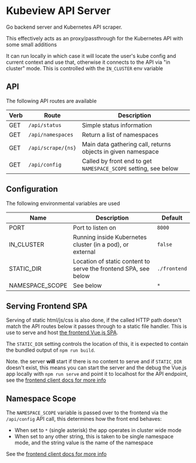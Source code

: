 # Kubeview API Server
Go backend server and Kubernetes API scraper.

This effectively acts as an proxy/passthrough for the Kubernetes API with some small additions 

It can run locally in which case it will locate the user's kube config and current context and use that, otherwise it connects to the API via "in cluster" mode. This is controlled with the `IN_CLUSTER` env variable

## API 
The following API routes are available

|Verb|Route|Description|
|----|-----|-----------|
|GET|`/api/status`|Simple status information|
|GET|`/api/namespaces`|Return a list of namespaces|
|GET|`/api/scrape/{ns}`|Main data gathering call, returns objects in given namespace|
|GET|`/api/config`|Called by front end to get `NAMESPACE_SCOPE` setting, see below|


## Configuration
The following environmental variables are used

|Name|Description|Default|
|----|-----------|-------|
|PORT|Port to listen on|`8000`|
|IN_CLUSTER|Running inside Kubernetes cluster (in a pod), or external|`false`|
|STATIC_DIR|Location of static content to serve the frontend SPA, see below|`./frontend`|
|NAMESPACE_SCOPE|See below|`*`|


## Serving Frontend SPA
Serving of static html/js/css is also done, if the called HTTP path doesn't match the API routes below it passes through to a static file handler. This is use to serve and host [the frontend Vue.js SPA](../../web/client). 

The `STATIC_DIR` setting controls the location of this, it is expected to contain the bundled output of `npm run build`. 

Note. the server **will** start if there is no content to serve and if `STATIC_DIR` doesn't exist, this means you can start the server and the debug the Vue.js app locally with `npm run serve` and point it to localhost for the API endpoint, see the [frontend client docs for more info](../../web/client)

## Namespace Scope
The `NAMESPACE_SCOPE` variable is passed over to the frontend via the `/api/config` API call, this determines how the front end behaves:
- When set to `*` (single asterisk) the app operates in cluster wide mode
- When set to any other string, this is taken to be single namespace mode, and the string value is the name of the namespace

See the [frontend client docs for more info](../../web/client)
